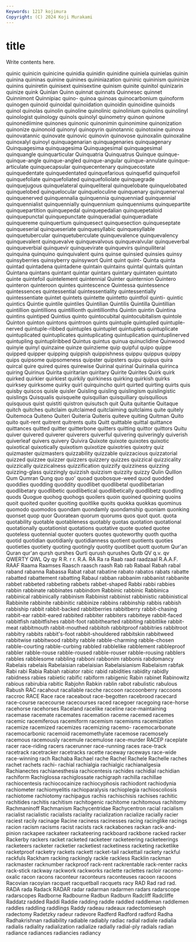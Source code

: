 ```yaml
---
Keywords: 1217 kojimura
Copyright: (C) 2024 Koji Murakami
---
```


# title

Write contents here.



quinic quinicin quinicine quinidia quinidin quinidine quiniela quinielas
quinin quinina quininas quinine quinines quininiazation quininic quininism quininize quinins
quiniretin quinisext quinisextine quinism quinite quinitol quinizarin quinize quink Quinlan
Quinn quinnat quinnats Quinnesec quinnet Quinnimont Quinnipiac quino- quinoa quinoas
quinocarbonium quinoform quinogen quinoid quinoidal quinoidation quinoidin quinoidine quinoids quinol
quinolas quinolin quinoline quinolinic quinolinium quinolins quinolinyl quinologist quinology quinols
quinolyl quinometry quinon quinone quinonediimine quinones quinonic quinonimin quinonimine quinonization
quinonize quinonoid quinonyl quinopyrin quinotannic quinotoxine quinova quinovatannic quinovate quinovic
quinovin quinovose quinoxalin quinoxaline quinoxalyl quinoyl quinquagenarian quinquagenaries quinquagenary Quinquagesima
quinquagesima Quinquagesimal quinquagesimal quinquangle quinquarticular Quinquatria Quinquatrus Quinque quinque- quinque-angle
quinque-angled quinque-angular quinque-annulate quinque-articulate quinquecapsular quinquecentenary quinquecostate quinquedentate quinquedentated quinquefarious
quinquefid quinquefoil quinquefoliate quinquefoliated quinquefoliolate quinquegrade quinquejugous quinquelateral quinqueliteral quinquelobate
quinquelobated quinquelobed quinquelocular quinqueloculine quinquenary quinquenerval quinquenerved quinquennalia quinquennia quinquenniad
quinquennial quinquennialist quinquennially quinquennium quinquenniums quinquepartite quinquepartition quinquepedal quinquepedalian quinquepetaloid
quinquepunctal quinquepunctate quinqueradial quinqueradiate quinquereme quinquertium quinquesect quinquesection quinqueseptate quinqueserial
quinqueseriate quinquesyllabic quinquesyllable quinquetubercular quinquetuberculate quinquevalence quinquevalency quinquevalent quinquevalve quinquevalvous
quinquevalvular quinqueverbal quinqueverbial quinquevir quinquevirate quinquevirs quinquiliteral quinquina quinquino quinquivalent
quins quinse quinsied quinsies quinsy quinsyberries quinsyberry quinsywort Quint quint
quint- Quinta quinta quintad quintadena quintadene quintain quintains quintal quintals
quintan Quintana quintans quintant quintar quintars quintary quintaten quintato quinte
quintefoil quintelement quintennial Quinter quinternion Quintero quinteron quinteroon quintes quintescence
Quintessa quintessence quintessences quintessential quintessentiality quintessentially quintessentiate quintet quintets quintette
quintetto quintfoil quinti- quintic quintics Quintie quintile quintiles Quintilian Quintilis
Quintilla Quintillian quintillion quintillions quintillionth quintillionths Quintin quintin Quintina quintins
quintiped Quintius quinto quintocubital quintocubitalism quintole Quinton quinton quintons quintroon
quints quintuple quintupled quintuple-nerved quintuple-ribbed quintuples quintuplet quintuplets quintuplicate quintuplicated
quintuplicates quintuplicating quintuplication quintuplinerved quintupling quintupliribbed Quintus quintus quinua quinuclidine
Quinwood quinyie quinyl quinzaine quinze quinzieme quip quipful quipo quippe
quipped quipper quipping quippish quippishness quippu quippus quippy quips quipsome
quipsomeness quipster quipsters quipu quipus quira quircal quire quired quires
quirewise Quirinal quirinal Quirinalia quirinca quiring Quirinus Quirita quiritarian quiritary
Quirite Quirites Quirk quirk quirked quirkier quirkiest quirkily quirkiness quirking
quirkish quirks quirksey quirksome quirky quirl quirquincho quirt quirted quirting
quirts quis quisby quiscos quisle quisler Quisling quisling quislingism quislingistic
quislings Quisqualis quisqueite quisquilian quisquiliary quisquilious quisquous quist quistiti quistron
quisutsch quit Quita quitantie Quitaque quitch quitches quitclaim quitclaimed quitclaiming
quitclaims quite quitely Quitemoca Quiteno Quiteri Quiteria Quiteris quiteve quiting
Quitman Quito quito quit-rent quitrent quitrents quits Quitt quittable quittal
quittance quittances quitted quitter quitterbone quitters quitting quittor quittors Quitu
quiver quivered quiverer quiverers quiverful quivering quiveringly quiverish quiverleaf quivers
quivery Quivira Quixote quixote quixotes quixotic quixotical quixotically quixotism quixotize
quixotries quixotry quiz quizmaster quizmasters quizzability quizzable quizzacious quizzatorial quizzed
quizzee quizzer quizzers quizzery quizzes quizzical quizzicality quizzically quizzicalness quizzification
quizzify quizziness quizzing quizzing-glass quizzingly quizzish quizzism quizzity quizzy Qulin
Qulllon Qum Qumran Qung quo quo' quoad quobosque-weed quod quodded
quoddies quodding quoddity quodlibet quodlibetal quodlibetarian quodlibetary quodlibetic quodlibetical quodlibetically
quodlibetz quodling quods Quogue quohog quohogs quoilers quoin quoined quoining
quoins quoit quoited quoiter quoiting quoitlike quoits quokka quokkas quominus
quomodo quomodos quondam quondamly quondamship quoniam quonking quonset quop quor
Quoratean quorum quorums quos quot quot. quota quotability quotable quotableness
quotably quotas quotation quotational quotationally quotationist quotations quotative quote quoted
quotee quoteless quotennial quoter quoters quotes quoteworthy quoth quotha quotid
quotidian quotidianly quotidianness quotient quotients quoties quotieties quotiety quoting quotingly
quotity quotlibet quott quotum Qur'an Quran qur'an qursh qurshes Qurti
qurush qurushes Qutb QV q.v. qv QWERTY QWL Qy qy
R R. r r. R.A. RA Ra ra Raab raad
raadzaal R.A.A.F. RAAF Raama Raamses Raasch raasch raash Rab rab
Rabaal Rabah rabal raband rabanna Rabassa Rabat rabat rabatine rabato
rabatos rabats rabatte rabatted rabattement rabatting Rabaul rabban rabbanim rabbanist
rabbanite rabbet rabbeted rabbeting rabbets rabbet-shaped Rabbi rabbi rabbies rabbin
rabbinate rabbinates rabbindom Rabbinic rabbinic Rabbinica rabbinical rabbinically rabbinism Rabbinist
rabbinist rabbinistic rabbinistical Rabbinite rabbinite rabbinitic rabbinize rabbins rabbinship rabbis
rabbish rabbiship rabbit rabbit-backed rabbitberries rabbitberry rabbit-chasing rabbit-ear rabbit-eared rabbited
rabbiter rabbiters rabbiteye rabbit-faced rabbitfish rabbitfishes rabbit-foot rabbithearted rabbiting rabbitlike
rabbit-meat rabbitmouth rabbit-mouthed rabbitoh rabbitproof rabbitries rabbitroot rabbitry rabbits rabbit's-foot
rabbit-shouldered rabbitskin rabbitweed rabbitwise rabbitwood rabbity rabble rabble-charming rabble-chosen rabble-courting
rabble-curbing rabbled rabblelike rabblement rabbleproof rabbler rabble-rouse rabble-roused rabble-rouser rabble-rousing
rabblers rabbles rabblesome rabbling rabboni rabbonim rabbonis rabdomancy Rabelais rabelais
Rabelaisian rabelaisian Rabelaisianism Rabelaism rabfak Rabi rabi Rabia Rabiah rabiator
rabic rabid rabidities rabidity rabidly rabidness rabies rabietic rabific rabiform
rabigenic Rabin rabinet Rabinowitz rabious rabirubia rabitic Rabjohn Rabkin rablin
rabot rabulistic rabulous Rabush RAC racahout racallable racche raccoon raccoonberry
raccoons raccroc RACE Race race raceabout race-begotten racebrood racecard race-course
racecourse racecourses raced racegoer racegoing race-horse racehorse racehorses Raceland racelike
raceline race-maintaining racemase racemate racemates racemation raceme racemed racemes racemic
racemiferous racemiform racemism racemisms racemization racemize racemized racemizes racemizing racemo-
racemocarbonate racemocarbonic racemoid racemomethylate racemose racemosely racemous racemously racemule racemulose
race-murder RACEP raceplate racer race-riding racers racerunner race-running races race-track
racetrack racetracker racetracks racette raceway raceways race-wide race-winning rach Rachaba
Rachael rache Rachel Rachele Rachelle raches rachet rachets rachi- rachial
rachialgia rachialgic rachianalgesia Rachianectes rachianesthesia rachicentesis rachides rachidial rachidian rachiform
Rachiglossa rachiglossate rachigraph rachilla rachillae rachiocentesis rachiococainize rachiocyphosis rachiodont rachiodynia
rachiometer rachiomyelitis rachioparalysis rachioplegia rachioscoliosis rachiotome rachiotomy rachipagus rachis rachischisis
rachises rachitic rachitides rachitis rachitism rachitogenic rachitome rachitomous rachitomy Rachmaninoff
Rachmanism Rachycentridae Rachycentron racial racialism racialist racialistic racialists raciality racialization
racialize racially racier raciest racily racinage Racine raciness racinesses racing
racinglike racings racion racism racisms racist racists rack rackabones rackan
rack-and-pinion rackapee rackateer rackateering rackboard rackbone racked racker Rackerby rackers
racket racketed racketeer racketeering racketeerings racketeers racketer racketier racketiest racketiness
racketing racketlike racketproof racketry rackets rackett racket-tail rackettail rackety rackful
rackfuls Rackham racking rackingly rackle rackless Racklin rackman rackmaster racknumber
rackproof rack-rent rackrentable rack-renter racks rack-stick rackway rackwork rackworks raclette
raclettes racloir racomo-oxalic racon racons raconteur raconteurs raconteuses racoon racoons
Racovian racoyian racquet racquetball racquets racy RAD Rad rad rad.
RADA rada Radack RADAR radar radarman radarmen radars radarscope radarscopes
Radborne Radbourne Radbun Radburn Radcliff Radcliffe Raddatz radded Raddi Raddie
radding raddle raddled raddleman raddlemen raddles raddling raddlings Raddy radeau
radeaux radectomieseph radectomy Radetzky radeur radevore Radferd Radford radford Radha
Radhakrishnan radiability radiable radiably radiac radial radiale radialia radialis radiality
radialization radialize radially radial-ply radials radian radiance radiances radiancies radiancy
